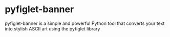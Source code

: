 # pyfiglet-banner
pyfiglet-banner is a simple and powerful Python tool that converts your text into stylish ASCII art using the pyfiglet library
